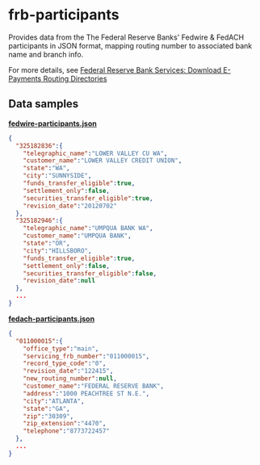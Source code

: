 # frb-participants

Provides data from the The Federal Reserve Banks' Fedwire & FedACH participants in JSON format, mapping routing number to associated bank name and branch info.

For more details, see [Federal Reserve Bank Services: Download E-Payments Routing Directories](https://www.frbservices.org/EPaymentsDirectory/download.html)

## Data samples

 **[fedwire-participants.json](https://github.com/wealthsimple/frb-participants/blob/master/data/fedwire-participants.json)**

```json
{
  "325182836":{
    "telegraphic_name":"LOWER VALLEY CU WA",
    "customer_name":"LOWER VALLEY CREDIT UNION",
    "state":"WA",
    "city":"SUNNYSIDE",
    "funds_transfer_eligible":true,
    "settlement_only":false,
    "securities_transfer_eligible":true,
    "revision_date":"20120702"
  },
  "325182946":{
    "telegraphic_name":"UMPQUA BANK WA",
    "customer_name":"UMPQUA BANK",
    "state":"OR",
    "city":"HILLSBORO",
    "funds_transfer_eligible":true,
    "settlement_only":false,
    "securities_transfer_eligible":false,
    "revision_date":null
  },
  ...
}
```

 **[fedach-participants.json](https://github.com/wealthsimple/frb-participants/blob/master/data/fedach-participants.json)**

```json
{
  "011000015":{
    "office_type":"main",
    "servicing_frb_number":"011000015",
    "record_type_code":"0",
    "revision_date":"122415",
    "new_routing_number":null,
    "customer_name":"FEDERAL RESERVE BANK",
    "address":"1000 PEACHTREE ST N.E.",
    "city":"ATLANTA",
    "state":"GA",
    "zip":"30309",
    "zip_extension":"4470",
    "telephone":"8773722457"
  },
  ...
}
```
